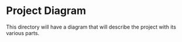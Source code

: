 # Project Diagram
This directory will have a diagram that will describe the project with its various parts.